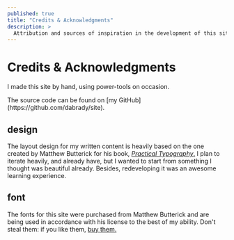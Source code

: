 ```yaml
---
published: true
title: "Credits & Acknowledgments"
description: >
  Attribution and sources of inspiration in the development of this site.
---
```

# Credits & Acknowledgments

I made this site by hand, using power-tools on occasion.
<aside>
The source code can be found on [my GitHub](https://github.com/dabrady/site).
</aside>

## design

The layout design for my written content is heavily based on the one created by Matthew Butterick for his book, [_Practical Typography_.](https://practicaltypography.com) I plan to iterate heavily, and already have, but I wanted to start from something I thought was beautiful already. Besides, redeveloping it was an awesome learning experience.

## font
The fonts for this site were purchased from Matthew Butterick and are being used in accordance with his license to the best of my ability. Don't steal them: if you like them, [buy them.](https://mbtype.com)
